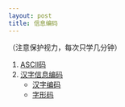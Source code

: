 ```yaml
---
layout: post
title: 信息编码
---
```

（注意保护视力，每次只学几分钟）
<ol>
<li><a href="https://baike.baidu.com/item/ASCII?fromModule=lemma_search-box" target="_blank">ASCII码</a></li>
<li><a href="https://baike.baidu.com/item/汉字信息编码/8366833" target="_blank">汉字信息编码</a>
    <ul>
      <li><a href="https://baike.baidu.com/item/%E6%B1%89%E5%AD%97%E7%BC%96%E7%A0%81/7123465?fr=aladdin" target="_blank">汉字编码</a></li>
      <li><a href="https://baike.baidu.com/item/%E5%AD%97%E5%BD%A2%E7%A0%81/9194727" target="_blank">字形码</a></li>
    </ul>
</li>
</ol>
